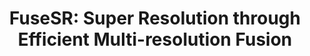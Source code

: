 ---
title: "FuseSR: Super Resolution through Efficient Multi-resolution Fusion"
collection: publications
# permalink: '#'
venue: 'SIGGRAPH Asia'
paperurl: '#'
authors: 'Zhihua Zhong<b>*</b>, <b>Jingsen Zhu*[*Equal Contribution]</b>, Yuxin Dai, Chuankun Zheng, Guanlin Chen, Yuchi Huo, Rui Wang, Hujun Bao' 
project: '#'
code: '#'
dataset: '#'
---